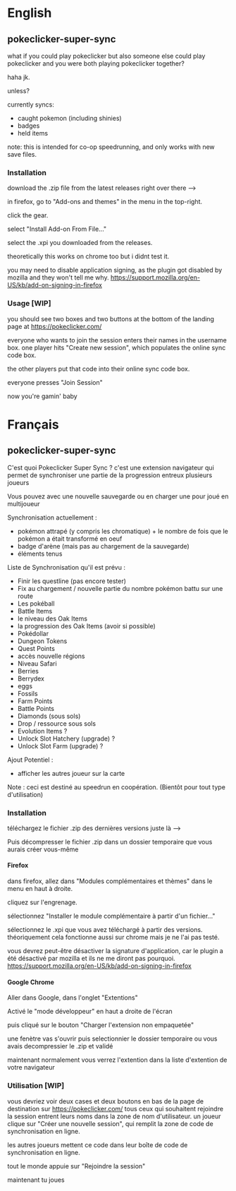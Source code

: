 # English
## pokeclicker-super-sync

what if you could play pokeclicker but also someone else could play pokeclicker and you were both playing pokeclicker together?

haha jk.

unless?

currently syncs:
- caught pokemon (including shinies)
- badges
- held items 

note: this is intended for co-op speedrunning, and only works with new save files. 

### Installation

download the .zip file from the latest releases right over there -->

in firefox, go to "Add-ons and themes" in the menu in the top-right.

click the gear.

select "Install Add-on From File..."

select the .xpi you downloaded from the releases.

theoretically this works on chrome too but i didnt test it.

you may need to disable application signing, as the plugin got disabled by mozilla and they won't tell me why. https://support.mozilla.org/en-US/kb/add-on-signing-in-firefox

### Usage [WIP]

you should see two boxes and two buttons at the bottom of the landing page at https://pokeclicker.com/

everyone who wants to join the session enters their names in the username box. one player hits "Create new session", which populates the online sync code box.

the other players put that code into their online sync code box.

everyone presses "Join Session"

now you're gamin' baby

# Français
## pokeclicker-super-sync
C'est quoi Pokeclicker Super Sync ?
c'est une extension navigateur qui permet de synchroniser une partie de la progression entreux plusieurs joueurs

Vous pouvez avec une nouvelle sauvegarde ou en charger une pour joué en multijoueur

Synchronisation actuellement :
- pokémon attrapé (y compris les chromatique) + le nombre de fois que le pokémon a était transformé en oeuf 
- badge d'arène (mais pas au chargement de la sauvegarde)
- éléments tenus

Liste de Synchronisation qu'il est prévu :
- Finir les questline (pas encore tester)
- Fix au chargement / nouvelle partie du nombre pokémon battu sur une route
- Les pokéball
- Battle Items
- le niveau des Oak Items
- la progression des Oak Items (avoir si possible)
- Pokédollar
- Dungeon Tokens
- Quest Points
- accès nouvelle régions
- Niveau Safari
- Berries
- Berrydex
- eggs
- Fossils
- Farm Points
- Battle Points
- Diamonds (sous sols)
- Drop / ressource sous sols
- Evolution Items ?
- Unlock Slot Hatchery (upgrade) ?
- Unlock Slot Farm (upgrade) ?

Ajout Potentiel : 
- afficher les autres joueur sur la carte

Note : ceci est destiné au speedrun en coopération. (Bientôt pour tout type d'utilisation)

### Installation

téléchargez le fichier .zip des dernières versions juste là -->

Puis décompresser le fichier .zip dans un dossier temporaire que vous aurais créer vous-même

#### Firefox

dans firefox, allez dans "Modules complémentaires et thèmes" dans le menu en haut à droite.

cliquez sur l'engrenage.

sélectionnez "Installer le module complémentaire à partir d'un fichier..."

sélectionnez le .xpi que vous avez téléchargé à partir des versions.
théoriquement cela fonctionne aussi sur chrome mais je ne l'ai pas testé.

vous devrez peut-être désactiver la signature d'application, car le plugin a été désactivé par mozilla et ils ne me diront pas pourquoi. https://support.mozilla.org/en-US/kb/add-on-signing-in-firefox

#### Google Chrome
Aller dans Google, dans l'onglet "Extentions" 

Activé le "mode développeur" en haut a droite de l'écran

puis cliqué sur le bouton "Charger l'extension non empaquetée"

une fenètre vas s'ouvrir puis selectionnier le dossier temporaire ou vous avais decompressier le .zip et validé

maintenant normalement vous verrez l'extention dans la liste d'extention de votre navigateur 

### Utilisation [WIP]

vous devriez voir deux cases et deux boutons en bas de la page de destination sur https://pokeclicker.com/
tous ceux qui souhaitent rejoindre la session entrent leurs noms dans la zone de nom d'utilisateur. un joueur clique sur "Créer une nouvelle session", qui remplit la zone de code de synchronisation en ligne.

les autres joueurs mettent ce code dans leur boîte de code de synchronisation en ligne.

tout le monde appuie sur "Rejoindre la session"

maintenant tu joues